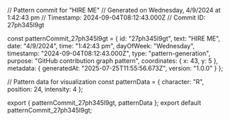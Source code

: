 // Pattern commit for "HIRE ME"
// Generated on Wednesday, 4/9/2024 at 1:42:43 pm
// Timestamp: 2024-09-04T08:12:43.000Z
// Commit ID: 27ph345l9gt

const patternCommit_27ph345l9gt = {
  id: "27ph345l9gt",
  text: "HIRE ME",
  date: "4/9/2024",
  time: "1:42:43 pm",
  dayOfWeek: "Wednesday",
  timestamp: "2024-09-04T08:12:43.000Z",
  type: "pattern-generation",
  purpose: "GitHub contribution graph pattern",
  coordinates: {
    x: 43,
    y: 5
  },
  metadata: {
    generatedAt: "2025-07-25T11:55:56.673Z",
    version: "1.0.0"
  }
};

// Pattern data for visualization
const patternData = {
  character: "R",
  position: 24,
  intensity: 4
};

export { patternCommit_27ph345l9gt, patternData };
export default patternCommit_27ph345l9gt;
